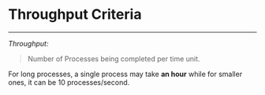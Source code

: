 # Throughput Criteria
***
*Throughput:* 
> Number of Processes being completed per time unit.

For long processes, a single process may take **an hour** while for smaller ones, it can be 10 processes/second.